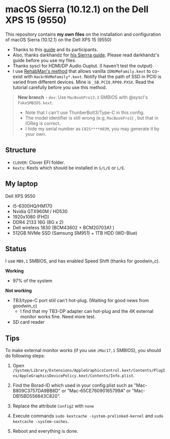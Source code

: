 # macOS Sierra (10.12.1) on the Dell XPS 15 (9550)
This repository contains **my own files** on the installation and configuration of macOS Sierra (10.12.1) on the Dell XPS 15 (9550)

* Thanks to this [guide][1] and its participants. 
* Also, thanks darkhandz for [his Sierrra guide](https://github.com/darkhandz/XPS15-9550-Sierra). Please read darkhandz's guide before you use my files.
* Thanks syscl for HDMI/DP Audio Ouptut. (I haven't test the output)
* I use [RehabMan's method](http://www.insanelymac.com/forum/topic/312803-patch-for-using-nvme-under-macos-sierra-is-ready/page-29#entry2322636) that allows vanilla `IONVMeFamily.kext` to co-exist with `HackrNVMeFamily*.kext`. Notify that the path of SSD in PCI0 is varied from different devices. Mine is `_SB.PCI0.RP09.PXSX`. Read the tutorial carefully before you use this method.

> **New branch** - `dev`: Use `MacBookPro13,3` SMBIOS with @syscl's `FakeSMBIOS.kext`.
>
> * Note that I can't use ThunberBolt3/Type-C in this config.
> * The model identifier is still wrong (e.g, `MacBookPro1`) , but that in IOReg is correct.
> * I hide my serial number as `C02S****H03M`, you may generate it by your own.

## Structure
* `CLOVER`: Clover EFI folder.
* `Kexts`: Kexts which should be installed in `S/L/E` or `L/E`.

## My laptop
Dell XPS 9550

* i5-6300HQ/HM170
* Nvidia GTX960M / HD530
* 1920x1080 (FHD)
* DDR4 2133 16G (8G x 2)
* Dell wireless 1830 (BCM43602 + BCM20703A1 )
* 512GB NVMe SSD (Samsung SM951) + 1TB HDD (WD-Blue)

## Status

I use `MB9,1` SMBIOS, and has enabled Speed Shift (thanks for goodwin_c).

**Working**

* 97% of the system

**Not working**

* TB3/type-C port stiil can't hot-plug. (Waiting for good news from goodwin_c)
    * I find that my TB3-DP adapter can hot-plug and the 4K external monitor works fine. Need more test.
* SD card reader

## Tips

To make external monitor works (if you use `iMac17,1` SMBIOS), you should do following steps:

1. Open `/System/Library/Extensions/AppleGraphicsControl.kext/Contents/PlugIns/AppleGraphicsDevicePolicy.kext/Contents/Info.plist`.
2. Find the Borad-ID which used in your config.plist such as "Mac-B809C3757DA9BB8D" or "Mac-65CE76090165799A" or "Mac-DB15BD556843C820".
3. Replace the attribute `Config2` with `none`
4. Execute commands `sudo kextcache -system-prelinked-kernel` and `sudo kextcache -system-caches`.
5. Reboot and everything is done.

   [1]:http://www.tonymacx86.com/threads/guide-wip-dell-xps-15-9550-skylake-gtx960m-ssd-via-clover-uefi.192598/

